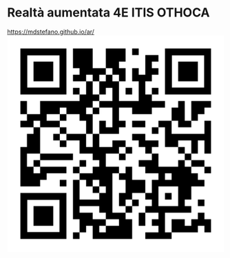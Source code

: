 # Realtà aumentata 4E ITIS OTHOCA
https://mdstefano.github.io/ar/
![alt text](https://github.com/mdstefano/ar/blob/main/qr-code.png?raw=true)
